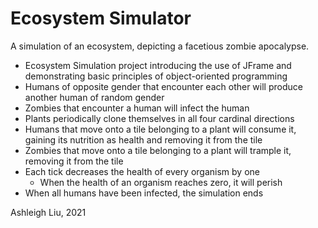 # Ecosystem Simulator
A simulation of an ecosystem, depicting a facetious zombie apocalypse.
* Ecosystem Simulation project introducing the use of JFrame and demonstrating basic principles of object-oriented programming
* Humans of opposite gender that encounter each other will produce another human of random gender
* Zombies that encounter a human will infect the human
* Plants periodically clone themselves in all four cardinal directions
* Humans that move onto a tile belonging to a plant will consume it, gaining its nutrition as health and removing it from the tile
* Zombies that move onto a tile belonging to a plant will trample it, removing it from the tile
* Each tick decreases the health of every organism by one
    * When the health of an organism reaches zero, it will perish
* When all humans have been infected, the simulation ends

Ashleigh Liu, 2021
